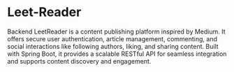 # Leet-Reader
Backend LeetReader is a content publishing platform inspired by Medium. It offers secure user authentication, article management, commenting, and social interactions like following authors, liking, and sharing content. Built with Spring Boot, it provides a scalable RESTful API for seamless integration and supports content discovery and engagement.
